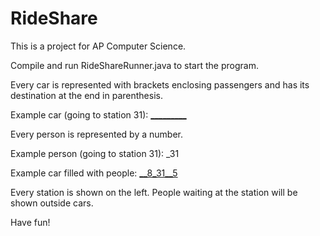 # RideShare
This is a project for AP Computer Science.

Compile and run RideShareRunner.java to start the program.

Every car is represented with brackets enclosing passengers and has its destination at the end in parenthesis.

Example car (going to station 31):
[_________](31)

Every person is represented by a number.

Example person (going to station 31):
_31

Example car filled with people:
[__8_31__5](31)

Every station is shown on the left. People waiting at the station will be shown outside cars.

Have fun!

